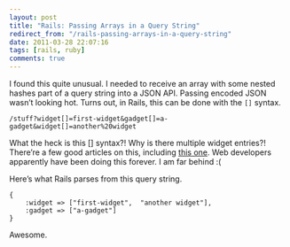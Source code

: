 ```yaml
---
layout: post
title: "Rails: Passing Arrays in a Query String"
redirect_from: "/rails-passing-arrays-in-a-query-string"
date: 2011-03-28 22:07:16
tags: [rails, ruby]
comments: true
---
```

I found this quite unusual. I needed to receive an array with some nested hashes part of a query string into a JSON API. Passing encoded JSON wasn’t looking hot. Turns out, in Rails, this can be done with the `[]` syntax.

```
/stuff?widget[]=first-widget&gadget[]=a-gadget&widget[]=another%20widget
```

What the heck is this [] syntax?! Why is there multiple widget entries?! There’re a few good articles on this, including [this one](http://rails.nuvvo.com/lesson/6371-action-controller-parameters). Web developers apparently have been doing this forever. I am far behind :(

Here’s what Rails parses from this query string.

```
{
    :widget => ["first-widget",  "another widget"],
    :gadget => ["a-gadget"]
}
```

Awesome.
